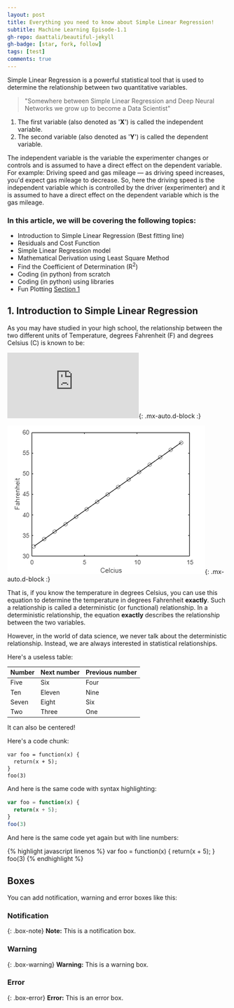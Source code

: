 ```yaml
---
layout: post
title: Everything you need to know about Simple Linear Regression!
subtitle: Machine Learning Episode-1.1
gh-repo: daattali/beautiful-jekyll
gh-badge: [star, fork, follow]
tags: [test]
comments: true
---
```


Simple Linear Regression is a powerful statistical tool that is used to determine the relationship between two quantitative variables.

> "Somewhere between Simple Linear Regression and Deep Neural Networks we grow up to become a Data Scientist" 

1. The first variable (also denoted as '**X**') is called the independent variable. 
2. The second variable (also denoted as '**Y**') is called the dependent variable.

The independent variable is the variable the experimenter changes or controls and is assumed to have a direct effect on the dependent variable. For example: Driving speed and gas mileage — as driving speed increases, you'd expect gas mileage to decrease. So, here the driving speed is the independent variable which is controlled by the driver (experimenter) and it is assumed to have a direct effect on the dependent variable which is the gas mileage.

### In this article, we will be covering the following topics:
* Introduction to Simple Linear Regression (Best fitting line)
* Residuals and Cost Function
* Simple Linear Regression model
* Mathematical Derivation using Least Square Method
* Find the Coefficient of Determination (R<sup>2</sup>)
* Coding (in python) from scratch
* Coding (in python) using libraries
* Fun Plotting [Section 1]( #heading-section-1)


## 1. Introduction to Simple Linear Regression ##
As you may have studied in your high school, the relationship between the two different units of Temperature, degrees Fahrenheit (F) and degrees Celsius (C) is known to be:  

![\Large F= \frac{9}{5}C+32](https://latex.codecogs.com/gif.latex?F%3D%20%5Cfrac%7B9%7D%7B5%7DC&plus;32){: .mx-auto.d-block :}

![Temperature](/assets/img/CelciusFahrenheit.PNG){: .mx-auto.d-block :}

That is, if you know the temperature in degrees Celsius, you can use this equation to determine the temperature in degrees Fahrenheit **exactly**. Such a relationship is called a deterministic (or functional) relationship. In a deterministic relationship, the equation **exactly** describes the relationship between the two variables.

However, in the world of data science, we never talk about the deterministic relationship. Instead, we are always interested in statistical relationships. 







Here's a useless table:

| Number | Next number | Previous number |
| :------ |:--- | :--- |
| Five | Six | Four |
| Ten | Eleven | Nine |
| Seven | Eight | Six |
| Two | Three | One |




It can also be centered!



Here's a code chunk:

~~~
var foo = function(x) {
  return(x + 5);
}
foo(3)
~~~

And here is the same code with syntax highlighting:

```javascript
var foo = function(x) {
  return(x + 5);
}
foo(3)
```

And here is the same code yet again but with line numbers:

{% highlight javascript linenos %}
var foo = function(x) {
  return(x + 5);
}
foo(3)
{% endhighlight %}

## Boxes
You can add notification, warning and error boxes like this:

### Notification

{: .box-note}
**Note:** This is a notification box.

### Warning

{: .box-warning}
**Warning:** This is a warning box.

### Error

{: .box-error}
**Error:** This is an error box.
